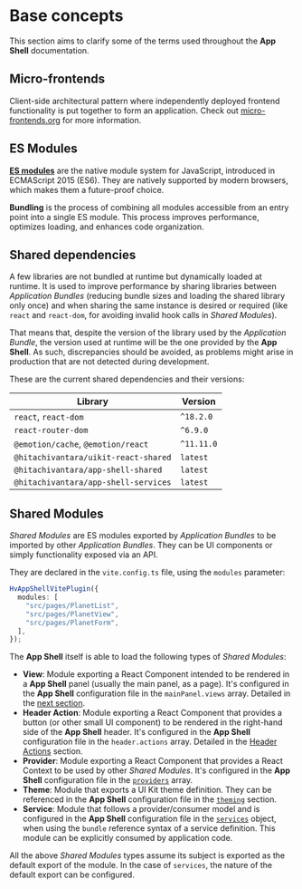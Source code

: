 # Base concepts

This section aims to clarify some of the terms used throughout the **App Shell** documentation.

## Micro-frontends

Client-side architectural pattern where independently deployed frontend functionality is put together to form an application.
Check out [micro-frontends.org](https://micro-frontends.org/) for more information.

## ES Modules

[**ES modules**](https://developer.mozilla.org/en-US/docs/Web/JavaScript/Guide/Modules) are the native module system for JavaScript, introduced in ECMAScript 2015 (ES6). They are natively supported by modern browsers, which makes them a future-proof choice.

**Bundling** is the process of combining all modules accessible from an entry point into a single ES module. This process improves performance, optimizes loading, and enhances code organization.

## Shared dependencies

A few libraries are not bundled at runtime but dynamically loaded at runtime. It is used to improve performance by sharing libraries between _Application Bundles_ (reducing bundle sizes and loading the shared library only once) and when sharing the same instance is desired or required (like `react` and `react-dom`, for avoiding invalid hook calls in _Shared Modules_).

That means that, despite the version of the library used by the _Application Bundle_, the version used at runtime will be the one provided by the **App Shell**. As such, discrepancies should be avoided, as problems might arise in production that are not detected during development.

These are the current shared dependencies and their versions:

| Library                              | Version    |
| ------------------------------------ | ---------- |
| `react`, `react-dom`                 | `^18.2.0`  |
| `react-router-dom`                   | `^6.9.0`   |
| `@emotion/cache`, `@emotion/react`   | `^11.11.0` |
| `@hitachivantara/uikit-react-shared` | `latest`   |
| `@hitachivantara/app-shell-shared`   | `latest`   |
| `@hitachivantara/app-shell-services` | `latest`   |

## Shared Modules

_Shared Modules_ are ES modules exported by _Application Bundles_ to be imported by other _Application Bundles_. They can be UI components or simply functionality exposed via an API.

They are declared in the `vite.config.ts` file, using the `modules` parameter:

```ts
HvAppShellVitePlugin({
  modules: [
    "src/pages/PlanetList",
    "src/pages/PlanetView",
    "src/pages/PlanetForm",
  ],
});
```

The **App Shell** itself is able to load the following types of _Shared Modules_:

- **View**: Module exporting a React Component intended to be rendered in a **App Shell** panel (usually the main panel, as a page). It's configured in the **App Shell** configuration file in the `mainPanel.views` array. Detailed in the [next section](./routing).
- **Header Action**: Module exporting a React Component that provides a button (or other small UI component) to be rendered in the right-hand side of the **App Shell** header. It's configured in the **App Shell** configuration file in the `header.actions` array. Detailed in the [Header Actions](./header-actions) section.
- **Provider**: Module exporting a React Component that provides a React Context to be used by other _Shared Modules_. It's configured in the **App Shell** configuration file in the [`providers`](./configuration#providers) array.
- **Theme**: Module that exports a UI Kit theme definition. They can be referenced in the **App Shell** configuration file in the [`theming`](./configuration#theming) section.
- **Service**: Module that follows a provider/consumer model and is configured in the **App Shell** configuration file in the [`services`](./configuration#services) object, when using the `bundle` reference syntax of a service definition. This module can be explicitly consumed by application code.

All the above _Shared Modules_ types assume its subject is exported as the default export of the module. In the case of `services`, the nature of the default export can be configured.

